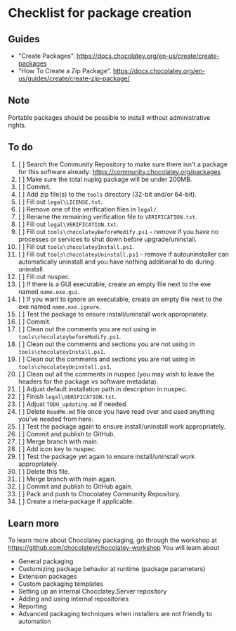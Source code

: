 ﻿# Checklist for package creation

## Guides

- "Create Packages". <https://docs.chocolatey.org/en-us/create/create-packages>
- "How To Create a Zip Package". <https://docs.chocolatey.org/en-us/guides/create/create-zip-package/>

## Note

Portable packages should be possible to install without administrative rights.

## To do

1. [ ] Search the Community Repository to make sure there isn't a package for this software already: <https://community.chocolatey.org/packages>
2. [ ] Make sure the total nupkg package will be under 200MB.
3. [ ] Commit.
4. [ ] Add zip file(s) to the `tools` directory (32-bit and/or 64-bit).
5. [ ] Fill out `legal\LICENSE.txt`.
6. [ ] Remove one of the verification files in `legal/`.
7. [ ] Rename the remaining verification file to `VERIFICATION.txt`.
8. [ ] Fill out `legal\VERIFICATION.txt`.
9. [ ] Fill out `tools\chocolateyBeforeModify.ps1` - remove if you have no processes or services to shut down before upgrade/uninstall.
10. [ ] Fill out `tools\chocolateyInstall.ps1`.
11. [ ] Fill out `tools\chocolateyUninstall.ps1` - remove if autouninstaller can automatically uninstall and you have nothing additional to do during uninstall.
12. [ ] Fill out nuspec.
13. [ ] If there is a GUI executable, create an empty file next to the exe named `name.exe.gui`.
14. [ ] If you want to ignore an executable, create an empty file next to the exe named `name.exe.ignore`.
15. [ ] Test the package to ensure install/uninstall work appropriately.
16. [ ] Commit.
17. [ ] Clean out the comments you are not using in `tools\chocolateybeforeModify.ps1`.
18. [ ] Clean out the comments and sections you are not using in `tools\chocolateyInstall.ps1`.
19. [ ] Clean out the comments and sections you are not using in `tools\chocolateyUninstall.ps1`.
20. [ ] Clean out all the comments in nuspec (you may wish to leave the headers for the package vs software metadata).
21. [ ] Adjust default installation path in description in nuspec.
22. [ ] Finish `legal\VERIFICATION.txt`.
23. [ ] Adjust `TODO_updating.md` if needed.
24. [ ] Delete `ReadMe.md` file once you have read over and used anything you've needed from here.
25. [ ] Test the package again to ensure install/uninstall work appropriately.
26. [ ] Commit and publish to GitHub.
27. [ ] Merge branch with main.
28. [ ] Add icon key to nuspec.
29. [ ] Test the package yet again to ensure install/uninstall work appropriately.
30. [ ] Delete this file.
31. [ ] Merge branch with main again.
32. [ ] Commit and publish to GitHub again.
33. [ ] Pack and push to Chocolatey Community Repository.
34. [ ] Create a meta-package if applicable.

## Learn more

To learn more about Chocolatey packaging, go through the workshop at <https://github.com/chocolatey/chocolatey-workshop>
You will learn about

- General packaging
- Customizing package behavior at runtime (package parameters)
- Extension packages
- Custom packaging templates
- Setting up an internal Chocolatey.Server repository
- Adding and using internal repositories
- Reporting
- Advanced packaging techniques when installers are not friendly to automation
